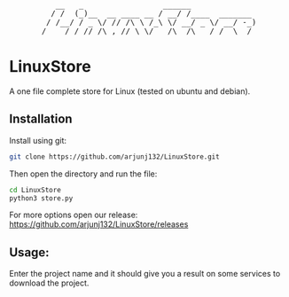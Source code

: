 <div align="center"><pre>   __   _                 ______              
  / /  (_)__  __ ____ __ / __/ /____  _______ 
 / /__/ / _ \/ // /\ \ /_\ \/ __/ _ \/ __/ -_)
/____/_/_//_/\_,_//_\_\/___/\__/\___/_/  \__/ </pre></div>

# LinuxStore

A one file complete store for Linux (tested on ubuntu and debian).

## Installation

Install using git:

```bash
git clone https://github.com/arjunj132/LinuxStore.git
```

Then open the directory and run the file:

```bash
cd LinuxStore
python3 store.py
```

For more options open our release: https://github.com/arjunj132/LinuxStore/releases

## Usage:

Enter the project name and it should give you a result on some services to download the project.
